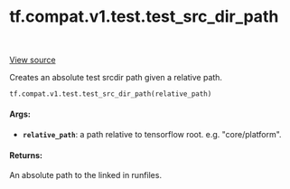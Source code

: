 <div itemscope itemtype="http://developers.google.com/ReferenceObject">
<meta itemprop="name" content="tf.compat.v1.test.test_src_dir_path" />
<meta itemprop="path" content="Stable" />
</div>

# tf.compat.v1.test.test_src_dir_path

<!-- Insert buttons -->

<table class="tfo-notebook-buttons tfo-api" align="left">
</table>

<a target="_blank" href="/code/stable/tensorflow/python/platform/test.py">View source</a>



<!-- Start diff -->
Creates an absolute test srcdir path given a relative path.

``` python
tf.compat.v1.test.test_src_dir_path(relative_path)
```



<!-- Placeholder for "Used in" -->


#### Args:


* <b>`relative_path`</b>: a path relative to tensorflow root.
  e.g. "core/platform".


#### Returns:

An absolute path to the linked in runfiles.
